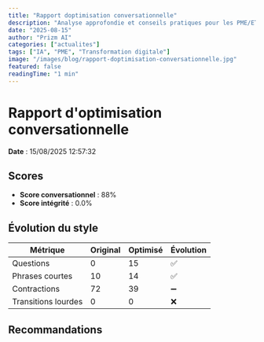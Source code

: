 ```yaml
---
title: "Rapport doptimisation conversationnelle"
description: "Analyse approfondie et conseils pratiques pour les PME/ETI"
date: "2025-08-15"
author: "Prizm AI"
categories: ["actualites"]
tags: ["IA", "PME", "Transformation digitale"]
image: "/images/blog/rapport-doptimisation-conversationnelle.jpg"
featured: false
readingTime: "1 min"
---
```


# Rapport d'optimisation conversationnelle

**Date** : 15/08/2025 12:57:32

## Scores

- **Score conversationnel** : 88%
- **Score intégrité** : 0.0%

## Évolution du style

| Métrique | Original | Optimisé | Évolution |
|----------|----------|----------|----------|
| Questions | 0 | 15 | ✅ |
| Phrases courtes | 10 | 14 | ✅ |
| Contractions | 72 | 39 | ➖ |
| Transitions lourdes | 0 | 0 | ❌ |

## Recommandations

